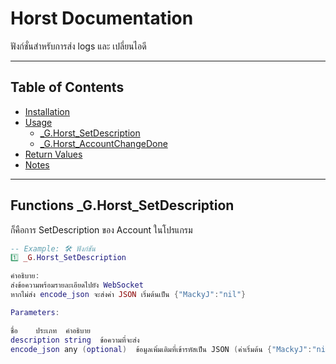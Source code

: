 # Horst Documentation

ฟังก์ชั่นสำหรับการส่ง logs และ เปลี่ยนไอดี

---

## Table of Contents
- [Installation](#installation)
- [Usage](#usage)
  - [_G.Horst_SetDescription](#_ghorst_setdescription)
  - [_G.Horst_AccountChangeDone](#_ghorst_accountchangedone)
- [Return Values](#return-values)
- [Notes](#notes)

---

## Functions _G.Horst_SetDescription

ก็คือการ  SetDescription ของ Account ในโปรแกรม

```lua
-- Example: 🛠️ ฟังก์ชัน
1️⃣ _G.Horst_SetDescription

คำอธิบาย:
ส่งข้อความพร้อมรายละเอียดไปยัง WebSocket
หากไม่ส่ง encode_json จะส่งค่า JSON เริ่มต้นเป็น {"MackyJ":"nil"}

Parameters:

ชื่อ	ประเภท	คำอธิบาย
description	string	ข้อความที่จะส่ง
encode_json	any (optional)	ข้อมูลเพิ่มเติมที่เข้ารหัสเป็น JSON (ค่าเริ่มต้น {"MackyJ":"nil"})
